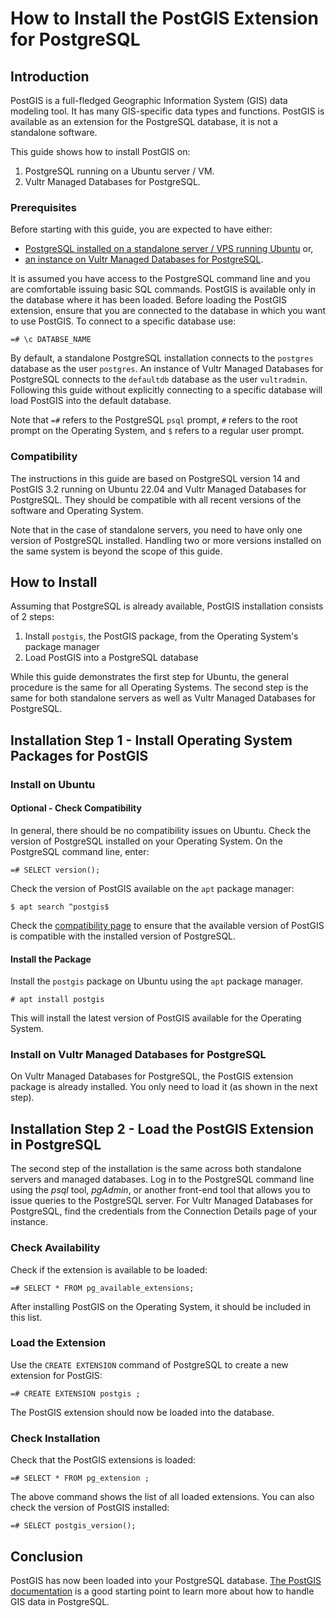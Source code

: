 # How to Install the PostGIS Extension for PostgreSQL

## Introduction

PostGIS is a full-fledged Geographic Information System (GIS) data modeling tool. It has many GIS-specific data types and functions. PostGIS is available as an extension for the PostgreSQL database, it is not a standalone software.

This guide shows how to install PostGIS on:

1. PostgreSQL running on a Ubuntu server / VM.
1. Vultr Managed Databases for PostgreSQL.

### Prerequisites

Before starting with this guide, you are expected to have either:

* [PostgreSQL installed on a standalone server / VPS running Ubuntu](https://www.vultr.com/docs/how-to-install-configure-backup-and-restore-postgresql-on-ubuntu-20-04-lts/) or,
* [an instance on Vultr Managed Databases for PostgreSQL](https://www.vultr.com/docs/postgresql-managed-database-guide/).

It is assumed you have access to the PostgreSQL command line and you are comfortable issuing basic SQL commands. PostGIS is available only in the database where it has been loaded. Before loading the PostGIS extension, ensure that you are connected to the database in which you want to use PostGIS. To connect to a specific database use:

    =# \c DATABSE_NAME

By default, a standalone PostgreSQL installation connects to the `postgres` database as the user `postgres`. An instance of Vultr Managed Databases for PostgreSQL connects to the `defaultdb` database as the user `vultradmin`. Following this guide without explicitly connecting to a specific database will load PostGIS into the default database.

Note that `=#` refers to the PostgreSQL `psql` prompt, `#` refers to the root prompt on the Operating System, and `$` refers to a regular user prompt.

### Compatibility

The instructions in this guide are based on PostgreSQL version 14 and PostGIS 3.2 running on Ubuntu 22.04 and Vultr Managed Databases for PostgreSQL. They should be compatible with all recent versions of the software and Operating System.

Note that in the case of standalone servers, you need to have only one version of PostgreSQL installed. Handling two or more versions installed on the same system is beyond the scope of this guide.

## How to Install

Assuming that PostgreSQL is already available, PostGIS installation consists of 2 steps:

1. Install `postgis`, the PostGIS package, from the Operating System's package manager
1. Load PostGIS into a PostgreSQL database

While this guide demonstrates the first step for Ubuntu, the general procedure is the same for all Operating Systems. The second step is the same for both standalone servers as well as Vultr Managed Databases for PostgreSQL.

## Installation Step 1 - Install Operating System Packages for PostGIS

### Install on Ubuntu

#### Optional - Check Compatibility

In general, there should be no compatibility issues on Ubuntu. Check the version of PostgreSQL installed on your Operating System. On the PostgreSQL command line, enter:

    =# SELECT version();

Check the version of PostGIS available on the `apt` package manager:

    $ apt search ^postgis$

Check the [compatibility page](https://trac.osgeo.org/postgis/wiki/UsersWikiPostgreSQLPostGIS) to ensure that the available version of PostGIS is compatible with the installed version of PostgreSQL.

#### Install the Package

Install the `postgis` package on Ubuntu using the `apt` package manager.

    # apt install postgis

This will install the latest version of PostGIS available for the Operating System.

### Install on Vultr Managed Databases for PostgreSQL

On Vultr Managed Databases for PostgreSQL, the PostGIS extension package is already installed. You only need to load it (as shown in the next step).

## Installation Step 2 - Load the PostGIS Extension in PostgreSQL

The second step of the installation is the same across both standalone servers and managed databases. Log in to the PostgreSQL command line using the *psql* tool, *pgAdmin*, or another front-end tool that allows you to issue queries to the PostgreSQL server. For Vultr Managed Databases for PostgreSQL, find the credentials from the Connection Details page of your instance.

### Check Availability

Check if the extension is available to be loaded:

    =# SELECT * FROM pg_available_extensions;

After installing PostGIS on the Operating System, it should be included in this list. 

### Load the Extension

Use the `CREATE EXTENSION` command of PostgreSQL to create a new extension for PostGIS:

    =# CREATE EXTENSION postgis ;

The PostGIS extension should now be loaded into the database.

### Check Installation

Check that the PostGIS extensions is loaded:

    =# SELECT * FROM pg_extension ;

The above command shows the list of all loaded extensions. You can also check the version of PostGIS installed:

    =# SELECT postgis_version();

## Conclusion

PostGIS has now been loaded into your PostgreSQL database. [The PostGIS documentation](https://postgis.net/documentation/) is a good starting point to learn more about how to handle GIS data in PostgreSQL.
